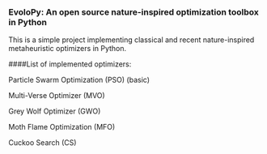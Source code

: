 ### EvoloPy: An open source nature-inspired optimization toolbox in Python


This is a simple project implementing classical and recent nature-inspired metaheuristic optimizers in Python.


####List of implemented optimizers:

Particle Swarm Optimization (PSO) (basic)

Multi-Verse Optimizer (MVO)

Grey Wolf Optimizer (GWO)

Moth Flame Optimization (MFO)

Cuckoo Search (CS)
